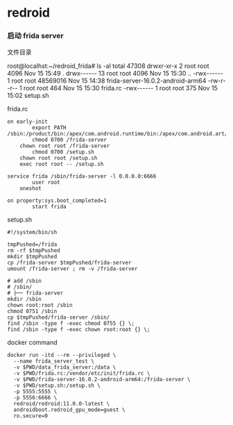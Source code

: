 # redroid


### 启动 frida server

文件目录

root@localhst:~/redroid_frida# ls -al
total 47308
drwxr-xr-x  2 root root     4096 Nov 15 15:49 .
drwx------ 13 root root     4096 Nov 15 15:30 ..
-rwx------  1 root root 48569016 Nov 15 14:38 frida-server-16.0.2-android-arm64
-rw-r--r--  1 root root      464 Nov 15 15:30 frida.rc
-rwx------  1 root root      375 Nov 15 15:02 setup.sh


frida.rc
```
on early-init
        export PATH /sbin:/product/bin:/apex/com.android.runtime/bin:/apex/com.android.art/bin:/system_ext/bin:/system/bin:/system/xbin:/odm/bin:/vendor/bin:/vendor/xbin
        chmod 0700 /frida-server
	chown root root /frida-server
        chmod 0700 /setup.sh
	chown root root /setup.sh
	exec root root -- /setup.sh

service frida /sbin/frida-server -l 0.0.0.0:6666
        user root
	oneshot

on property:sys.boot_completed=1
        start frida
```

setup.sh
```shell
#!/system/bin/sh

tmpPushed=/frida
rm -rf $tmpPushed
mkdir $tmpPushed
cp /frida-server $tmpPushed/frida-server
umount /frida-server ; rm -v /frida-server

# add /sbin
# /sbin/
# ├── frida-server
mkdir /sbin
chown root:root /sbin
chmod 0751 /sbin
cp $tmpPushed/frida-server /sbin/
find /sbin -type f -exec chmod 0755 {} \;
find /sbin -type f -exec chown root:root {} \;
```


docker command
```
docker run -itd --rm --privileged \
  --name frida_server_test \
  -v $PWD/data_frida_server:/data \
  -v $PWD/frida.rc:/vendor/etc/init/frida.rc \
  -v $PWD/frida-server-16.0.2-android-arm64:/frida-server \
  -v $PWD/setup.sh:/setup.sh \
  -p 5555:5555 \
  -p 5556:6666 \
  redroid/redroid:11.0.0-latest \
  androidboot.redroid_gpu_mode=guest \
  ro.secure=0
```

